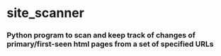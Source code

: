 # site_scanner
### Python program to scan and keep track of changes of primary/first-seen html pages from a set of specified URLs

#### 
